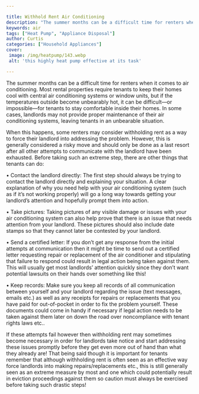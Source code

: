 ```yaml
---

title: Withhold Rent Air Conditioning
description: "The summer months can be a difficult time for renters when it comes to air conditioning. Most rental properties require tenants to...continue on"
keywords: air
tags: ["Heat Pump", "Appliance Disposal"]
author: Curtis
categories: ["Household Appliances"]
cover: 
 image: /img/heatpump/143.webp
 alt: 'this highly heat pump effective at its task'

---
```


The summer months can be a difficult time for renters when it comes to air conditioning. Most rental properties require tenants to keep their homes cool with central air conditioning systems or window units, but if the temperatures outside become unbearably hot, it can be difficult—or impossible—for tenants to stay comfortable inside their homes. In some cases, landlords may not provide proper maintenance of their air conditioning systems, leaving tenants in an unbearable situation.

When this happens, some renters may consider withholding rent as a way to force their landlord into addressing the problem. However, this is generally considered a risky move and should only be done as a last resort after all other attempts to communicate with the landlord have been exhausted. Before taking such an extreme step, there are other things that tenants can do:

• Contact the landlord directly: The first step should always be trying to contact the landlord directly and explaining your situation. A clear explanation of why you need help with your air conditioning system (such as if it’s not working properly) will go a long way towards getting your landlord’s attention and hopefully prompt them into action.

• Take pictures: Taking pictures of any visible damage or issues with your air conditioning system can also help prove that there is an issue that needs attention from your landlord. These pictures should also include date stamps so that they cannot later be contested by your landlord. 

• Send a certified letter: If you don’t get any response from the initial attempts at communication then it might be time to send out a certified letter requesting repair or replacement of the air conditioner and stipulating that failure to respond could result in legal action being taken against them. This will usually get most landlords’ attention quickly since they don’t want potential lawsuits on their hands over something like this! 

• Keep records: Make sure you keep all records of all communication between yourself and your landlord regarding the issue (text messages, emails etc.) as well as any receipts for repairs or replacements that you have paid for out-of-pocket in order to fix the problem yourself. These documents could come in handy if necessary if legal action needs to be taken against them later on down the road over noncompliance with tenant rights laws etc.. 


If these attempts fail however then withholding rent may sometimes become necessary in order for landlords take notice and start addressing these issues promptly before they get even more out of hand than what they already are! That being said though it is important for tenants remember that although withholding rent is often seen as an effective way force landlords into making repairs/replacements etc., this is still generally seen as an extreme measure by most and one which could potentially result in eviction proceedings against them so caution must always be exercised before taking such drastic steps!
